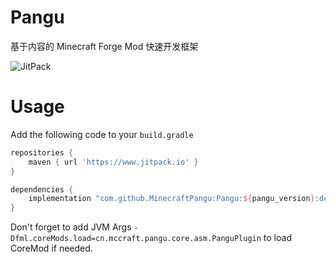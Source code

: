 # Pangu
基于内容的 Minecraft Forge Mod 快速开发框架

![JitPack](https://jitpack.io/v/MinecraftPangu/Pangu.svg)

# Usage
Add the following code to your `build.gradle`
```groovy
repositories {
    maven { url 'https://www.jitpack.io' }
}

dependencies {
    implementation "com.github.MinecraftPangu:Pangu:${pangu_version}:dev"
}
```

Don't forget to add JVM Args `-Dfml.coreMods.load=cn.mccraft.pangu.core.asm.PanguPlugin` to load CoreMod if needed.
